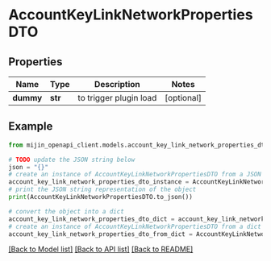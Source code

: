 # AccountKeyLinkNetworkPropertiesDTO


## Properties

Name | Type | Description | Notes
------------ | ------------- | ------------- | -------------
**dummy** | **str** | to trigger plugin load | [optional] 

## Example

```python
from mijin_openapi_client.models.account_key_link_network_properties_dto import AccountKeyLinkNetworkPropertiesDTO

# TODO update the JSON string below
json = "{}"
# create an instance of AccountKeyLinkNetworkPropertiesDTO from a JSON string
account_key_link_network_properties_dto_instance = AccountKeyLinkNetworkPropertiesDTO.from_json(json)
# print the JSON string representation of the object
print(AccountKeyLinkNetworkPropertiesDTO.to_json())

# convert the object into a dict
account_key_link_network_properties_dto_dict = account_key_link_network_properties_dto_instance.to_dict()
# create an instance of AccountKeyLinkNetworkPropertiesDTO from a dict
account_key_link_network_properties_dto_from_dict = AccountKeyLinkNetworkPropertiesDTO.from_dict(account_key_link_network_properties_dto_dict)
```
[[Back to Model list]](../README.md#documentation-for-models) [[Back to API list]](../README.md#documentation-for-api-endpoints) [[Back to README]](../README.md)


